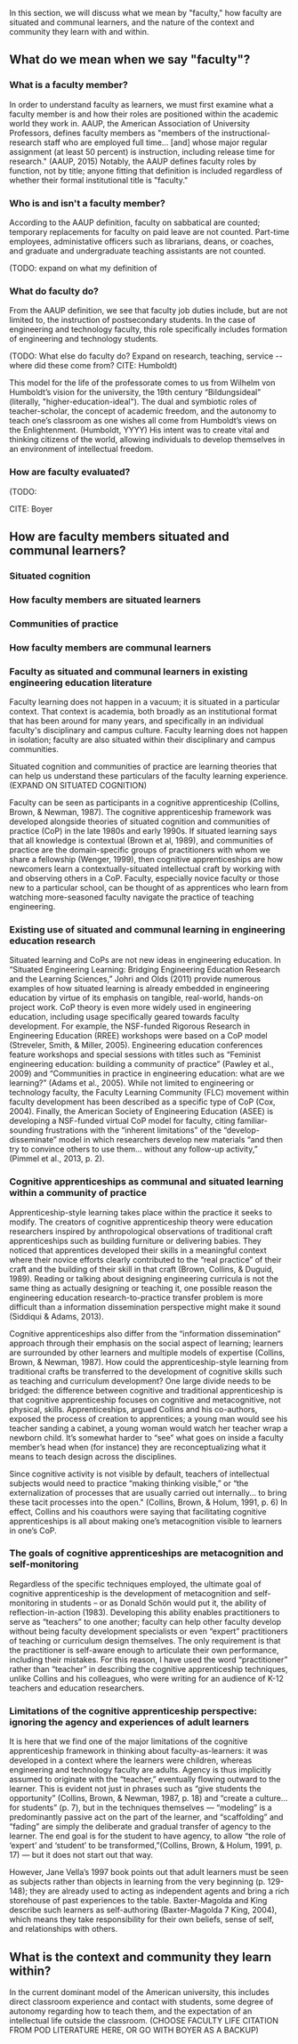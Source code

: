 In this section, we will discuss what we mean by "faculty," how faculty are situated and communal learners, and the nature of the context and community they learn with and within.

What do we mean when we say "faculty"?
------------------------------------------

### What is a faculty member?

In order to understand faculty as learners, we must first examine what a faculty member is and how their roles are positioned within the academic world they work in. AAUP, the American Association of University Professors, defines faculty members as "members of the instructional-research staff who are employed full time... \[and] whose major regular assignment (at least 50 percent) is instruction, including release time for research." (AAUP, 2015) Notably, the AAUP defines faculty roles by function, not by title; anyone fitting that definition is included regardless of whether their formal institutional title is "faculty."
 
### Who is and isn't a faculty member?

According to the AAUP definition, faculty on sabbatical are counted; temporary replacements for faculty on paid leave are not counted. Part-time employees, administative officers such as librarians, deans, or coaches, and graduate and undergraduate teaching assistants are not counted. 

(TODO: expand on what my definition of 

### What do faculty do?

From the AAUP definition, we see that faculty job duties include, but are not limited to, the instruction of postsecondary students. In the case of engineering and technology faculty, this role specifically includes formation of engineering and technology students. 

(TODO: What else do faculty do? Expand on research, teaching, service -- where did these come from? CITE: Humboldt)

This model for the life of the professorate comes to us from Wilhelm von Humboldt’s vision for the university, the 19th century “Bildungsideal” (literally, "higher-education-ideal"). The dual and symbiotic roles of teacher-scholar, the concept of academic freedom, and the autonomy to teach one’s classroom as one wishes all come from Humboldt’s views on the Enlightenment. (Humboldt, YYYY) His intent was to create vital and thinking citizens of the world, allowing individuals to develop themselves in an environment of intellectual freedom. 

### How are faculty evaluated?

(TODO: 

CITE: Boyer


How are faculty members situated and communal learners?
-------------------------------------------------------------

### Situated cognition

### How faculty members are situated learners

### Communities of practice

### How faculty members are communal learners

### Faculty as situated and communal learners in existing engineering education literature

Faculty learning does not happen in a vacuum; it is situated in a particular context. That context is academia, both broadly as an institutional format that has been around for many years, and specifically in an individual faculty's disciplinary and campus culture. Faculty learning does not happen in isolation; faculty are also situated within their disciplinary and campus communities.

Situated cognition and communities of practice are learning theories that can help us understand these particulars of the faculty learning experience. (EXPAND ON SITUATED COGNITION)

Faculty can be seen as participants in a cognitive apprenticeship (Collins, Brown, & Newman, 1987). The cognitive apprenticeship framework was developed alongside theories of situated cognition and communities of practice (CoP) in the late 1980s and early 1990s. If situated learning says that all knowledge is contextual (Brown et al, 1989), and communities of practice are the domain-specific groups of practitioners with whom we share a fellowship (Wenger, 1999), then cognitive apprenticeships are how newcomers learn a contextually-situated intellectual craft by working with and observing others in a CoP. Faculty, especially novice faculty or those new to a particular school, can be thought of as apprentices who learn from watching more-seasoned faculty navigate the practice of teaching engineering.

### Existing use of situated and communal learning in engineering education research

Situated learning and CoPs are not new ideas in engineering education. In “Situated Engineering Learning: Bridging Engineering Education Research and the Learning Sciences,” Johri and Olds (2011) provide numerous examples of how situated learning is already embedded in engineering education by virtue of its emphasis on tangible, real-world, hands-on project work. CoP theory is even more widely used in engineering education, including usage specifically geared towards faculty development. For example, the NSF-funded Rigorous Research in Engineering Education (RREE) workshops were based on a CoP model (Streveler, Smith, & Miller, 2005). Engineering education conferences feature workshops and special sessions with titles such as “Feminist engineering education: building a community of practice” (Pawley et al., 2009) and “Communities in practice in engineering education: what are we learning?” (Adams et al., 2005). While not limited to engineering or technology faculty, the Faculty Learning Community (FLC) movement within faculty development has been described as a specific type of CoP (Cox, 2004). Finally, the American Society of Engineering Education (ASEE) is developing a NSF-funded virtual CoP model for faculty, citing familiar-sounding frustrations with the “inherent limitations” of the “develop-disseminate” model in which researchers develop new materials “and then try to convince others to use them… without any follow-up activity,” (Pimmel et al., 2013, p. 2).

### Cognitive apprenticeships as communal and situated learning within a community of practice

Apprenticeship-style learning takes place within the practice it seeks to modify. The creators of cognitive apprenticeship theory were education researchers inspired by anthropological observations of traditional craft apprenticeships such as building furniture or delivering babies. They noticed that apprentices developed their skills in a meaningful context where their novice efforts clearly contributed to the “real practice” of their craft and the building of their skill in that craft (Brown, Collins, & Duguid, 1989). Reading or talking about designing engineering curricula is not the same thing as actually designing or teaching it, one possible reason the engineering education research-to-practice transfer problem is more difficult than a information dissemination perspective might make it sound (Siddiqui & Adams, 2013).

Cognitive apprenticeships also differ from the “information dissemination” approach through their emphasis on the social aspect of learning; learners are surrounded by other learners and multiple models of expertise (Collins, Brown, & Newman, 1987). How could the apprenticeship-style learning from traditional crafts be transferred to the development of cognitive skills such as teaching and curriculum development? One large divide needs to be bridged: the difference between cognitive and traditional apprenticeship is that cognitive apprenticeship focuses on cognitive and metacognitive, not physical, skills. Apprenticeships, argued Collins and his co-authors, exposed the process of creation to apprentices; a young man would see his teacher sanding a cabinet, a young woman would watch her teacher wrap a newborn child. It’s somewhat harder to “see” what goes on inside a faculty member’s head when (for instance) they are reconceptualizing what it means to teach design across the disciplines. 

Since cognitive activity is not visible by default, teachers of intellectual subjects would need to practice “making thinking visible,” or “the externalization of processes that are usually carried out internally... to bring these tacit processes into the open." (Collins, Brown, & Holum, 1991, p. 6) In effect, Collins and his coauthors were saying that facilitating cognitive apprenticeships is all about making one’s metacognition visible to learners in one’s CoP.

### The goals of cognitive apprenticeships are metacognition and self-monitoring

Regardless of the specific techniques employed, the ultimate goal of cognitive apprenticeship is the development of metacognition and self-monitoring in students – or as Donald Schön would put it, the ability of reflection-in-action (1983). Developing this ability enables practitioners to serve as “teachers” to one another; faculty can help other faculty develop without being faculty development specialists or even “expert” practitioners of teaching or curriculum design themselves. The only requirement is that the practitioner is self-aware enough to articulate their own performance, including their mistakes. For this reason, I have used the word “practitioner” rather than “teacher” in describing the cognitive apprenticeship techniques, unlike Collins and his colleagues, who were writing for an audience of K-12 teachers and education researchers.

### Limitations of the cognitive apprenticeship perspective: ignoring the agency and experiences of adult learners

It is here that we find one of the major limitations of the cognitive apprenticeship framework in thinking about faculty-as-learners: it was developed in a context where the learners were children, whereas engineering and technology faculty are adults. Agency is thus implicitly assumed to originate with the “teacher,” eventually flowing outward to the learner. This is evident not just in phrases such as “give students the opportunity” (Collins, Brown, & Newman, 1987, p. 18) and “create a culture… for students” (p. 7), but in the techniques themselves — “modeling” is a predominantly passive act on the part of the learner, and “scaffolding” and “fading” are simply the deliberate and gradual transfer of agency to the learner. The end goal is for the student to have agency, to allow “the role of ‘expert’ and ‘student’ to be transformed,”(Collins, Brown, & Holum, 1991, p. 17) — but it does not start out that way. 

However, Jane Vella’s 1997 book points out that adult learners must be seen as subjects rather than objects in learning from the very beginning (p. 129-148); they are already used to acting as independent agents and bring a rich storehouse of past experiences to the table. Baxter-Magolda and King describe such learners as self-authoring (Baxter-Magolda 7 King, 2004), which means they take responsibility for their own beliefs, sense of self, and relationships with others.

What is the context and community they learn within?
------------------------------------------------------

In the current dominant model of the American university, this includes direct classroom experience and contact with students, some degree of autonomy regarding how to teach them, and the expectation of an intellectual life outside the classroom. (CHOOSE FACULTY LIFE CITATION FROM POD LITERATURE HERE, OR GO WITH BOYER AS A BACKUP) 


